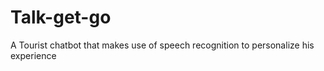 # Talk-get-go
A Tourist chatbot that makes  use of speech recognition to personalize his experience
